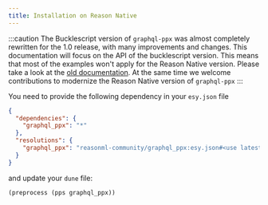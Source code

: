 ```yaml
---
title: Installation on Reason Native
---
```


<!-- prettier-ignore -->
:::caution
The Bucklescript version of `graphql-ppx` was almost completely rewritten for the
1.0 release, with many improvements and changes. This documentation will focus
on the API of the bucklescript version. This means that most of the examples
won't apply for the Reason Native version. Please take a look at the
[old documentation](https://github.com/reasonml-community/graphql_ppx/tree/v0.7.1).
At the same time we welcome contributions to modernize the Reason Native version
of `graphql-ppx`
:::

You need to provide the following dependency in your `esy.json` file

```json
{
  "dependencies": {
    "graphql_ppx": "*"
  },
  "resolutions": {
    "graphql_ppx": "reasonml-community/graphql_ppx:esy.json#<use latest stable commit from master>"
  }
}
```

and update your `dune` file:

```
(preprocess (pps graphql_ppx))
```
